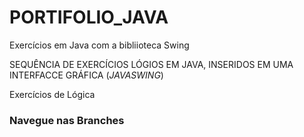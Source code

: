 # PORTIFOLIO_JAVA
Exercícios em Java com a bibliioteca Swing

SEQUÊNCIA DE EXERCÍCIOS LÓGIOS EM JAVA, INSERIDOS EM UMA INTERFACCE GRÁFICA (_JAVASWING_)

Exercícios de Lógica


### Navegue nas Branches

